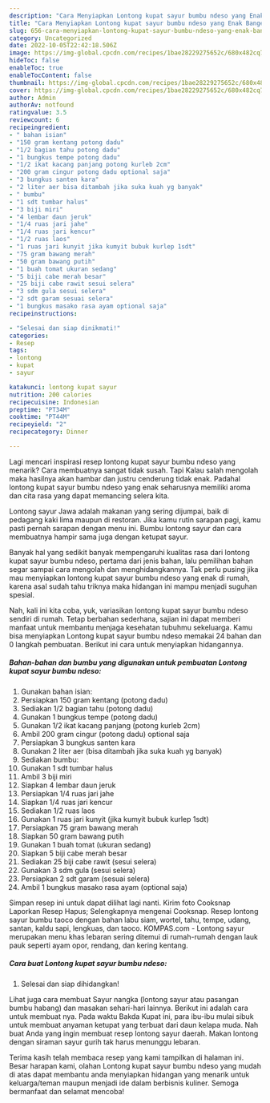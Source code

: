 ```yaml
---
description: "Cara Menyiapkan Lontong kupat sayur bumbu ndeso yang Enak Banget, Buat Buka Puasa}"
title: "Cara Menyiapkan Lontong kupat sayur bumbu ndeso yang Enak Banget, Buat Buka Puasa}"
slug: 656-cara-menyiapkan-lontong-kupat-sayur-bumbu-ndeso-yang-enak-banget-buat-buka-puasa
category: Uncategorized
date: 2022-10-05T22:42:18.506Z
image: https://img-global.cpcdn.com/recipes/1bae28229275652c/680x482cq70/lontong-kupat-sayur-bumbu-ndeso-foto-resep-utama.jpg
hideToc: false
enableToc: true
enableTocContent: false
thumbnail: https://img-global.cpcdn.com/recipes/1bae28229275652c/680x482cq70/lontong-kupat-sayur-bumbu-ndeso-foto-resep-utama.jpg
cover: https://img-global.cpcdn.com/recipes/1bae28229275652c/680x482cq70/lontong-kupat-sayur-bumbu-ndeso-foto-resep-utama.jpg
author: Admin
authorAv: notfound
ratingvalue: 3.5
reviewcount: 6
recipeingredient:
- " bahan isian"
- "150 gram kentang potong dadu"
- "1/2 bagian tahu potong dadu"
- "1 bungkus tempe potong dadu"
- "1/2 ikat kacang panjang potong kurleb 2cm"
- "200 gram cingur potong dadu optional saja"
- "3 bungkus santen kara"
- "2 liter aer bisa ditambah jika suka kuah yg banyak"
- " bumbu"
- "1 sdt tumbar halus"
- "3 biji miri"
- "4 lembar daun jeruk"
- "1/4 ruas jari jahe"
- "1/4 ruas jari kencur"
- "1/2 ruas laos"
- "1 ruas jari kunyit jika kumyit bubuk kurlep 1sdt"
- "75 gram bawang merah"
- "50 gram bawang putih"
- "1 buah tomat ukuran sedang"
- "5 biji cabe merah besar"
- "25 biji cabe rawit sesui selera"
- "3 sdm gula sesui selera"
- "2 sdt garam sesuai selera"
- "1 bungkus masako rasa ayam optional saja"
recipeinstructions:

- "Selesai dan siap dinikmati!"
categories:
- Resep
tags:
- lontong
- kupat
- sayur

katakunci: lontong kupat sayur 
nutrition: 200 calories
recipecuisine: Indonesian
preptime: "PT34M"
cooktime: "PT44M"
recipeyield: "2"
recipecategory: Dinner

---
```



Lagi mencari inspirasi resep lontong kupat sayur bumbu ndeso yang menarik? Cara membuatnya sangat tidak susah. Tapi Kalau salah mengolah maka hasilnya akan hambar dan justru cenderung tidak enak. Padahal lontong kupat sayur bumbu ndeso yang enak seharusnya memiliki aroma dan cita rasa yang dapat memancing selera kita.


Lontong sayur Jawa adalah makanan yang sering dijumpai, baik di pedagang kaki lima maupun di restoran. Jika kamu rutin sarapan pagi, kamu pasti pernah sarapan dengan menu ini. Bumbu lontong sayur dan cara membuatnya hampir sama juga dengan ketupat sayur.

Banyak hal yang sedikit banyak mempengaruhi kualitas rasa dari lontong kupat sayur bumbu ndeso, pertama dari jenis bahan, lalu pemilihan bahan segar sampai cara mengolah dan menghidangkannya. Tak perlu pusing jika mau menyiapkan lontong kupat sayur bumbu ndeso yang enak di rumah, karena asal sudah tahu triknya maka hidangan ini mampu menjadi suguhan spesial.


Nah, kali ini kita coba, yuk, variasikan lontong kupat sayur bumbu ndeso sendiri di rumah. Tetap berbahan sederhana, sajian ini dapat memberi manfaat untuk membantu menjaga kesehatan tubuhmu sekeluarga. Kamu bisa menyiapkan Lontong kupat sayur bumbu ndeso memakai 24 bahan dan 0 langkah pembuatan. Berikut ini cara untuk menyiapkan hidangannya.

<!--inarticleads1-->

##### Bahan-bahan dan bumbu yang digunakan untuk pembuatan Lontong kupat sayur bumbu ndeso:

1. Gunakan  bahan isian:
1. Persiapkan 150 gram kentang (potong dadu)
1. Sediakan 1/2 bagian tahu (potong dadu)
1. Gunakan 1 bungkus tempe (potong dadu)
1. Gunakan 1/2 ikat kacang panjang (potong kurleb 2cm)
1. Ambil 200 gram cingur (potong dadu) optional saja
1. Persiapkan 3 bungkus santen kara
1. Gunakan 2 liter aer (bisa ditambah jika suka kuah yg banyak)
1. Sediakan  bumbu:
1. Gunakan 1 sdt tumbar halus
1. Ambil 3 biji miri
1. Siapkan 4 lembar daun jeruk
1. Persiapkan 1/4 ruas jari jahe
1. Siapkan 1/4 ruas jari kencur
1. Sediakan 1/2 ruas laos
1. Gunakan 1 ruas jari kunyit (jika kumyit bubuk kurlep 1sdt)
1. Persiapkan 75 gram bawang merah
1. Siapkan 50 gram bawang putih
1. Gunakan 1 buah tomat (ukuran sedang)
1. Siapkan 5 biji cabe merah besar
1. Sediakan 25 biji cabe rawit (sesui selera)
1. Gunakan 3 sdm gula (sesui selera)
1. Persiapkan 2 sdt garam (sesuai selera)
1. Ambil 1 bungkus masako rasa ayam (optional saja)


Simpan resep ini untuk dapat dilihat lagi nanti. Kirim foto Cooksnap Laporkan Resep Hapus; Selengkapnya mengenai Cooksnap. Resep lontong sayur bumbu taoco dengan bahan labu siam, wortel, tahu, tempe, udang, santan, kaldu sapi, lengkuas, dan taoco. KOMPAS.com - Lontong sayur merupakan menu khas lebaran sering ditemui di rumah-rumah dengan lauk pauk seperti ayam opor, rendang, dan kering kentang. 

<!--inarticleads2-->

##### Cara buat Lontong kupat sayur bumbu ndeso:


1. Selesai dan siap dihidangkan!

Lihat juga cara membuat Sayur nangka (lontong sayur atau pasangan bumbu habang) dan masakan sehari-hari lainnya. Berikut ini adalah cara untuk membuat nya. Pada waktu Bakda Kupat ini, para ibu-ibu mulai sibuk untuk membuat anyaman ketupat yang terbuat dari daun kelapa muda. Nah buat Anda yang ingin membuat resep lontong sayur daerah. Makan lontong dengan siraman sayur gurih tak harus menunggu lebaran. 

Terima kasih telah membaca resep yang kami tampilkan di halaman ini. Besar harapan kami, olahan Lontong kupat sayur bumbu ndeso yang mudah di atas dapat membantu anda menyiapkan hidangan yang menarik untuk keluarga/teman maupun menjadi ide dalam berbisnis kuliner. Semoga bermanfaat dan selamat mencoba!
